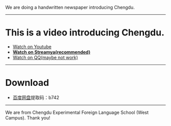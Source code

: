 
We are doing a handwritten newspaper introducing Chengdu. 

----
# This is a video introducing Chengdu.
+ [Watch on Youtube](https://youtu.be/H6lA963ZiSM)
+ [**Watch on Streamya(recommended)**](https://streamja.com/waBKz)
+ [Watch on QQ(maybe not work)](http://user.qzone.qq.com/929778338/photo/V1174doO2I6t0M/NR8AVjZiQ1FBNU1qazNOemd6TXpnYXRsWmdYSVU2SEEhIQcAcGhvdG9neg!!/)

----
# Download
+ [百度网盘](https://pan.baidu.com/s/1TmpXLknYCQbZvh8Qf8ntSQ)提取码：b742 
----
We are from Chengdu Experimental Foreign Language School (West Campus). 
Thank you!
